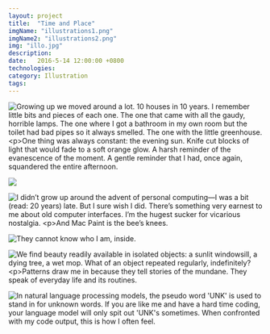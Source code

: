 ```yaml
---
layout: project
title:  "Time and Place"
imgName: "illustrations1.png"
imgName2: "illustrations2.png"
img: "illo.jpg"
description: 
date:   2016-5-14 12:00:00 +0800
technologies: 
category: Illustration
tags: 
---
```

<script src="https://ajax.googleapis.com/ajax/libs/jquery/3.1.0/jquery.min.js"></script>

<div class="contain">
<div class="row">
<div class="col-sm-6">
<p ><img src="/img/illustrations/house1.jpg"
alt="Growing up we moved around a lot. 10 houses in 10 years. I remember little bits and pieces of each one. The one that came with all the gaudy, horrible lamps. The one where I got a bathroom in my own room but the toilet had bad pipes so it always smelled. The one with the little greenhouse. 

One thing was always constant: the evening sun. Knife cut blocks of light that would fade to a soft orange glow. A harsh reminder of the evanescence of the moment. A gentle reminder that I had, once again, squandered the entire afternoon."
></p>
 
<p><img src='/img/illustrations/house2.jpg' class="m-t-xl"></p>

<!-- <p><img src='/img/illustrations/house3.jpg'></p>
 -->
<p><img src="/img/illustrations/paint1.png" class="m-t-xl"
alt="I didn’t grow up around the advent of personal computing—I was a bit (read: 20 years) late. But I sure wish I did. There’s something very earnest to me about old computer interfaces. I’m the hugest sucker for vicarious nostalgia. 

And Mac Paint is the bee’s knees."
></p>

<p><img src="/img/illustrations/cat1.png" class="m-t-xl"
alt="They cannot know who I am, inside."
></p>

<p><img src="/img/illustrations/apartments.jpg" class="m-t-xl"
alt="We find beauty readily available in isolated objects: a sunlit windowsill, a dying tree, a wet mop. What of an object repeated regularly, indefinitely? 

Patterns draw me in because they tell stories of the mundane. They speak of everyday life and its routines."
></p>

<!-- <p><img src="/img/illustrations/engineering.jpg" class="m-t-xl"
alt="This came from a great idea from middle school or something like that. It's the heartbreaking story of one man's plight to reverse engineer dragon DNA to save his dying girlfriend. Will he save her? Maybe I'll think of an ending someday."
></p> -->

<p><img src="/img/illustrations/drowning.jpg" class="m-t-xl"
alt="In natural language processing models, the pseudo word 'UNK' is used to stand in for unknown words. If you are like me and have a hard time coding, your language model will only spit out 'UNK's sometimes. When confronted with my code output, this is how I often feel."></p>

</div>

</div>
</div>

<aside class="aside-normal"></aside>

<script>
//set starting text
$('aside').html($("img:first").attr("alt"));

// change class of aside after scroll past point
var firstImgPos = $("img:first").offset().top;
$(window).on('scroll',function(){
    var y = $(this).scrollTop();
    if (y >= firstImgPos+30) {
        $('aside').addClass('aside-top');
        $('aside').removeClass('aside-normal');
    } else {
         $('aside').addClass('aside-normal');
        $('aside').removeClass('aside-top');
    }
});

//if img has alt tag, change contents of alt
$(document).on('scroll', function() {
    var y = $(this).scrollTop();
    $('img').each(function(){
    	if (y >= $(this).position().top-150){
	    	if($(this).attr("alt")){
		    	var text = $(this).attr("alt");
		        $('aside').html(text);
     		}
    	}
	});
})

</script>